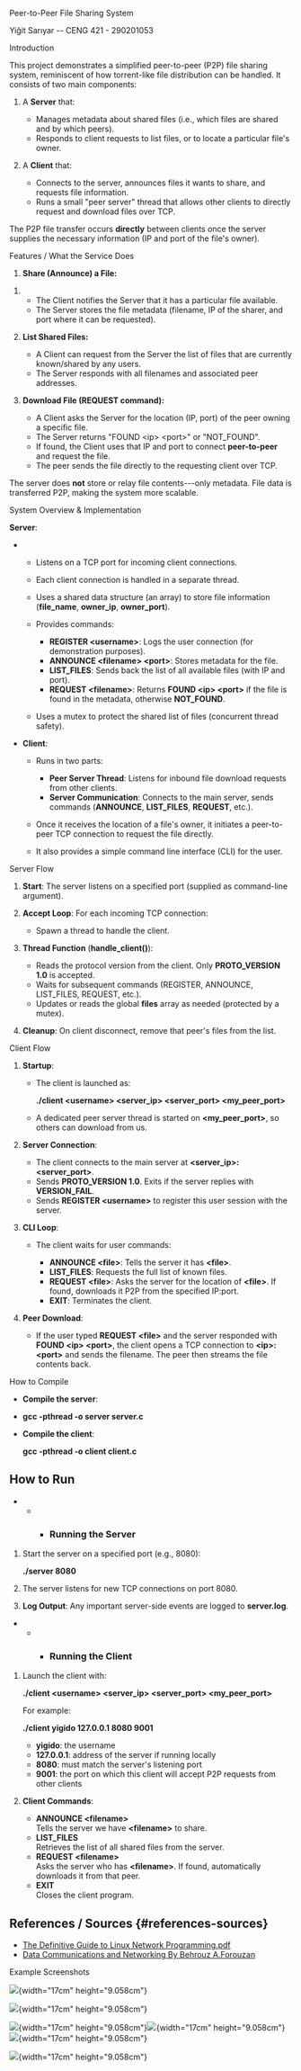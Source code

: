 Peer-to-Peer File Sharing System

Yiğit Sarıyar -- CENG 421 - 290201053

Introduction

This project demonstrates a simplified peer-to-peer (P2P) file sharing
system, reminiscent of how torrent-like file distribution can be
handled. It consists of two main components:

1.  A ****Server**** that:

    - Manages metadata about shared files (i.e., which files are shared
      and by which peers).
    - Responds to client requests to list files, or to locate a
      particular file's owner.

2.  A ****Client**** that:

    - Connects to the server, announces files it wants to share, and
      requests file information.
    - Runs a small "peer server" thread that allows other clients to
      directly request and download files over TCP.

The P2P file transfer occurs ****directly**** between clients once the
server supplies the necessary information (IP and port of the file's
owner).

Features / What the Service Does

1.  ****Share (Announce) a File:****

<!-- -->

1.  - The Client notifies the Server that it has a particular file
      available.
    - The Server stores the file metadata (filename, IP of the sharer,
      and port where it can be requested).

2.  ****List Shared Files:****

    - A Client can request from the Server the list of files that are
      currently known/shared by any users.
    - The Server responds with all filenames and associated peer
      addresses.

3.  ****Download File (REQUEST command):****

    - A Client asks the Server for the location (IP, port) of the peer
      owning a specific file.
    - The Server returns "FOUND \<ip\> \<port\>" or "NOT_FOUND".
    - If found, the Client uses that IP and port to connect
      ****peer-to-peer**** and request the file.
    - The peer sends the file directly to the requesting client over
      TCP.

The server does ****not**** store or relay file contents---only
metadata. File data is transferred P2P, making the system more scalable.

System Overview & Implementation

****Server****:

- - Listens on a TCP port for incoming client connections.

  - Each client connection is handled in a separate thread.

  - Uses a shared data structure (an array) to store file information
    (**file_name**, **owner_ip**, **owner_port**).

  - Provides commands:

    - **REGISTER \<username\>**: Logs the user connection (for
      demonstration purposes).
    - **ANNOUNCE \<filename\> \<port\>**: Stores metadata for the file.
    - **LIST_FILES**: Sends back the list of all available files (with
      IP and port).
    - **REQUEST \<filename\>**: Returns **FOUND \<ip\> \<port\>** if the
      file is found in the metadata, otherwise **NOT_FOUND**.

  - Uses a mutex to protect the shared list of files (concurrent thread
    safety).

- ****Client****:

  - Runs in two parts:

    - ****Peer Server Thread****: Listens for inbound file download
      requests from other clients.
    - ****Server Communication****: Connects to the main server, sends
      commands (**ANNOUNCE**, **LIST_FILES**, **REQUEST**, etc.).

  - Once it receives the location of a file's owner, it initiates a
    peer-to-peer TCP connection to request the file directly.

  - It also provides a simple command line interface (CLI) for the user.

Server Flow

1.  ****Start****: The server listens on a specified port (supplied as
    command-line argument).

2.  ****Accept Loop****: For each incoming TCP connection:

    - Spawn a thread to handle the client.

3.  ****Thread Function**** (**handle_client()**):

    - Reads the protocol version from the client. Only **PROTO_VERSION
      1.0** is accepted.
    - Waits for subsequent commands (REGISTER, ANNOUNCE, LIST_FILES,
      REQUEST, etc.).
    - Updates or reads the global **files** array as needed (protected
      by a mutex).

4.  ****Cleanup****: On client disconnect, remove that peer's files from
    the list.

Client Flow

1.  ****Startup****:

    - The client is launched as:

      **./client \<username\> \<server_ip\> \<server_port\>
      \<my_peer_port\>**

    - A dedicated peer server thread is started on **\<my_peer_port\>**,
      so others can download from us.

2.  ****Server Connection****:

    - The client connects to the main server at
      **\<server_ip\>:\<server_port\>**.
    - Sends **PROTO_VERSION 1.0**. Exits if the server replies with
      **VERSION_FAIL**.
    - Sends **REGISTER \<username\>** to register this user session with
      the server.

3.  ****CLI Loop****:

    - The client waits for user commands:

      - **ANNOUNCE \<file\>**: Tells the server it has **\<file\>**.
      - **LIST_FILES**: Requests the full list of known files.
      - **REQUEST \<file\>**: Asks the server for the location of
        **\<file\>**. If found, downloads it P2P from the specified
        IP:port.
      - **EXIT**: Terminates the client.

4.  ****Peer Download****:

    - If the user typed **REQUEST \<file\>** and the server responded
      with **FOUND \<ip\> \<port\>**, the client opens a TCP connection
      to **\<ip\>:\<port\>** and sends the filename. The peer then
      streams the file contents back.

How to Compile

- ****Compile the server****:

<!-- -->

- **gcc -pthread -o server server.c**

- ****Compile the client****:

  **gcc -pthread -o client client.c**

## How to Run

- - - ### Running the Server

1.  Start the server on a specified port (e.g., 8080):

    **./server 8080**

2.  The server listens for new TCP connections on port 8080.

3.  ****Log Output****: Any important server-side events are logged to
    **server.log**.

- - - ### Running the Client

1.  Launch the client with:

    **./client \<username\> \<server_ip\> \<server_port\>
    \<my_peer_port\>**

    For example:

    **./client **yigido** 127.0.0.1 8080 9001**

    - **yigido**: the username
    - **127.0.0.1**: address of the server if running locally
    - **8080**: must match the server\'s listening port
    - **9001**: the port on which this client will accept P2P requests
      from other clients

2.  ****Client Commands****:

    - ******ANNOUNCE \<filename\>******  
      Tells the server we have **\<filename\>** to share.
    - ******LIST_FILES******  
      Retrieves the list of all shared files from the server.
    - ******REQUEST \<filename\>******  
      Asks the server who has **\<filename\>**. If found, automatically
      downloads it from that peer.
    - ******EXIT******  
      Closes the client program.

## References / Sources {#references-sources}

-  [The Definitive Guide to Linux Network
  Programming.pdf](https://kalfaoglu.com/ceng421/The%20Definitive%20Guide%20to%20Linux%20Network%20Programming.pdf)
- [Data Communications and Networking By Behrouz
  A.Forouzan](https://kalfaoglu.com/ceng421/Data%20Communications%20and%20Networking%20By%20Behrouz%20A.Forouzan.pdf)

Example Screenshots

![](Pictures/10000001000009A600000524ACA20523.png){width="17cm"
height="9.058cm"}

![](Pictures/10000001000009A600000524917C0892.png){width="17cm"
height="9.058cm"}

![](Pictures/10000001000009A600000524298E82B4.png){width="17cm"
height="9.058cm"}![](Pictures/10000001000009A600000524996FC056.png){width="17cm"
height="9.058cm"}![](Pictures/10000001000009A6000005243CD77C15.png){width="17cm"
height="9.058cm"}

![](Pictures/10000001000009A60000052418ED05D4.png){width="17cm"
height="9.058cm"}
